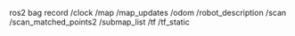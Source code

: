 ros2 bag record /clock /map /map_updates /odom /robot_description /scan /scan_matched_points2 /submap_list /tf /tf_static